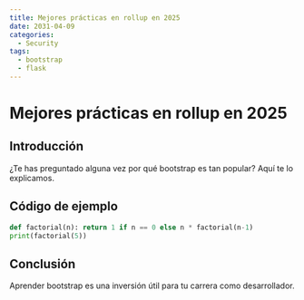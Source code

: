 ```yaml
---
title: Mejores prácticas en rollup en 2025
date: 2031-04-09
categories:
  - Security
tags:
  - bootstrap
  - flask
---
```


# Mejores prácticas en rollup en 2025

## Introducción

¿Te has preguntado alguna vez por qué bootstrap es tan popular? Aquí te lo explicamos.

## Código de ejemplo

```python
def factorial(n): return 1 if n == 0 else n * factorial(n-1)
print(factorial(5))
```

## Conclusión

Aprender bootstrap es una inversión útil para tu carrera como desarrollador.